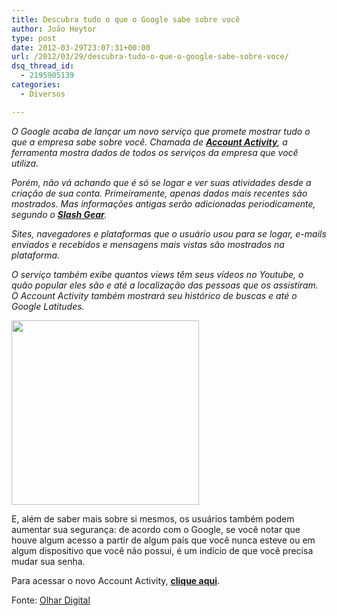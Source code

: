 ```yaml
---
title: Descubra tudo o que o Google sabe sobre você
author: João Heytor
type: post
date: 2012-03-29T23:07:31+00:00
url: /2012/03/29/descubra-tudo-o-que-o-google-sabe-sobre-voce/
dsq_thread_id:
  - 2195905139
categories:
  - Diversos

---
```

_O Google acaba de lançar um novo serviço que promete mostrar tudo o que a empresa sabe sobre você. Chamada de **<a href="https://www.google.com/settings/activity" target="_blank" class="broken_link">Account Activity</a>**, a ferramenta mostra dados de todos os serviços da empresa que você utiliza._

_Porém, não vá achando que é só se logar e ver suas atividades desde a criação de sua conta. Primeiramente, apenas dados mais recentes são mostrados. Mas informações antigas serão adicionadas periodicamente, segundo o **<a href="http://www.slashgear.com/google-account-activity-tells-you-all-they-know-29220593/?utm_source=feedburner&utm_medium=feed&utm_campaign=Feed%3A+slashgear+%28SlashGear%29&utm_content=Google+Reader" target="_blank">Slash Gear</a>**._

_Sites, navegadores e plataformas que o usuário usou para se logar, e-mails enviados e recebidos e mensagens mais vistas são mostrados na plataforma._

_O serviço também exibe quantos views têm seus vídeos no Youtube, o quão popular eles são e até a localização das pessoas que os assistiram. O Account Activity também mostrará seu histórico de buscas e até o Google Latitudes._

[<img loading="lazy" class="size-medium wp-image-471 aligncenter" title="20120329160032" src="/img/sites/4/2012/03/20120329160032-300x295.jpg" alt="" width="300" height="295" />][1]

E, além de saber mais sobre si mesmos, os usuários também podem aumentar sua segurança: de acordo com o Google, se você notar que houve algum acesso a partir de algum país que você nunca esteve ou em algum dispositivo que você não possui, é um indício de que você precisa mudar sua senha.

Para acessar o novo Account Activity, **<a href="https://www.google.com/settings/activity" target="_blank" class="broken_link">clique aqui</a>**.

Fonte: <a href="http://olhardigital.uol.com.br/produtos/digital_news/noticias/google-account-activity-conheca-tudo-o-que-a-empresa-sabe-sobre-voce" target="_blank">Olhar Digital</a>

 [1]: /img/sites/4/2012/03/20120329160032.jpg